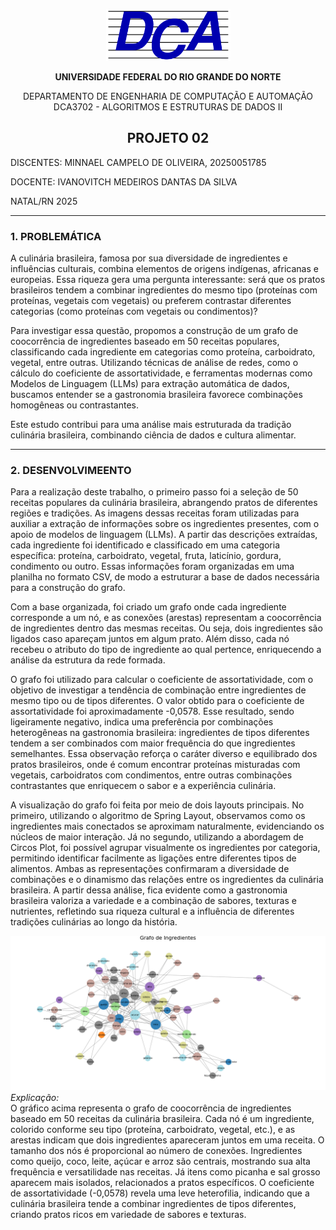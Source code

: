<p align="center">
  <img src="IMAGES/DCA.png" alt="Funções de Overlap-add e Overlap-save"/>
</p>
 
<p align="center"><strong>UNIVERSIDADE FEDERAL DO RIO GRANDE DO NORTE</strong></p>

<p align="center"> 
DEPARTAMENTO DE ENGENHARIA DE COMPUTAÇÃO E AUTOMAÇÃO  
DCA3702 - ALGORITMOS E ESTRUTURAS DE DADOS II</p>

<h2 align="center"><strong>PROJETO 02</strong></h2>

DISCENTES: MINNAEL CAMPELO DE OLIVEIRA, 	20250051785

DOCENTE: IVANOVITCH MEDEIROS DANTAS DA SILVA

NATAL/RN 2025  

---
### **1. PROBLEMÁTICA**
A culinária brasileira, famosa por sua diversidade de ingredientes e influências culturais, combina elementos de origens indígenas, africanas e europeias. Essa riqueza gera uma pergunta interessante: será que os pratos brasileiros tendem a combinar ingredientes do mesmo tipo (proteínas com proteínas, vegetais com vegetais) ou preferem contrastar diferentes categorias (como proteínas com vegetais ou condimentos)?

Para investigar essa questão, propomos a construção de um grafo de coocorrência de ingredientes baseado em 50 receitas populares, classificando cada ingrediente em categorias como proteína, carboidrato, vegetal, entre outras. Utilizando técnicas de análise de redes, como o cálculo do coeficiente de assortatividade, e ferramentas modernas como Modelos de Linguagem (LLMs) para extração automática de dados, buscamos entender se a gastronomia brasileira favorece combinações homogêneas ou contrastantes.

Este estudo contribui para uma análise mais estruturada da tradição culinária brasileira, combinando ciência de dados e cultura alimentar.

---
### **2. DESENVOLVIMEENTO**
Para a realização deste trabalho, o primeiro passo foi a seleção de 50 receitas populares da culinária brasileira, abrangendo pratos de diferentes regiões e tradições. As imagens dessas receitas foram utilizadas para auxiliar a extração de informações sobre os ingredientes presentes, com o apoio de modelos de linguagem (LLMs). A partir das descrições extraídas, cada ingrediente foi identificado e classificado em uma categoria específica: proteína, carboidrato, vegetal, fruta, laticínio, gordura, condimento ou outro. Essas informações foram organizadas em uma planilha no formato CSV, de modo a estruturar a base de dados necessária para a construção do grafo.

Com a base organizada, foi criado um grafo onde cada ingrediente corresponde a um nó, e as conexões (arestas) representam a coocorrência de ingredientes dentro das mesmas receitas. Ou seja, dois ingredientes são ligados caso apareçam juntos em algum prato. Além disso, cada nó recebeu o atributo do tipo de ingrediente ao qual pertence, enriquecendo a análise da estrutura da rede formada.

O grafo foi utilizado para calcular o coeficiente de assortatividade, com o objetivo de investigar a tendência de combinação entre ingredientes de mesmo tipo ou de tipos diferentes. O valor obtido para o coeficiente de assortatividade foi aproximadamente -0,0578. Esse resultado, sendo ligeiramente negativo, indica uma preferência por combinações heterogêneas na gastronomia brasileira: ingredientes de tipos diferentes tendem a ser combinados com maior frequência do que ingredientes semelhantes. Essa observação reforça o caráter diverso e equilibrado dos pratos brasileiros, onde é comum encontrar proteínas misturadas com vegetais, carboidratos com condimentos, entre outras combinações contrastantes que enriquecem o sabor e a experiência culinária.

A visualização do grafo foi feita por meio de dois layouts principais. No primeiro, utilizando o algoritmo de Spring Layout, observamos como os ingredientes mais conectados se aproximam naturalmente, evidenciando os núcleos de maior interação. Já no segundo, utilizando a abordagem de Circos Plot, foi possível agrupar visualmente os ingredientes por categoria, permitindo identificar facilmente as ligações entre diferentes tipos de alimentos. Ambas as representações confirmaram a diversidade de combinações e o dinamismo das relações entre os ingredientes da culinária brasileira.
A partir dessa análise, fica evidente como a gastronomia brasileira valoriza a variedade e a combinação de sabores, texturas e nutrientes, refletindo sua riqueza cultural e a influência de diferentes tradições culinárias ao longo da história.

![grafo_ingredientes](IMAGES/grafo_ingredientes.png)
*Explicação:*     
O gráfico acima representa o grafo de coocorrência de ingredientes baseado em 50 receitas da culinária brasileira. Cada nó é um ingrediente, colorido conforme seu tipo (proteína, carboidrato, vegetal, etc.), e as arestas indicam que dois ingredientes apareceram juntos em uma receita. O tamanho dos nós é proporcional ao número de conexões.
Ingredientes como queijo, coco, leite, açúcar e arroz são centrais, mostrando sua alta frequência e versatilidade nas receitas. Já itens como picanha e sal grosso aparecem mais isolados, relacionados a pratos específicos.
O coeficiente de assortatividade (-0,0578) revela uma leve heterofilia, indicando que a culinária brasileira tende a combinar ingredientes de tipos diferentes, criando pratos ricos em variedade de sabores e texturas.